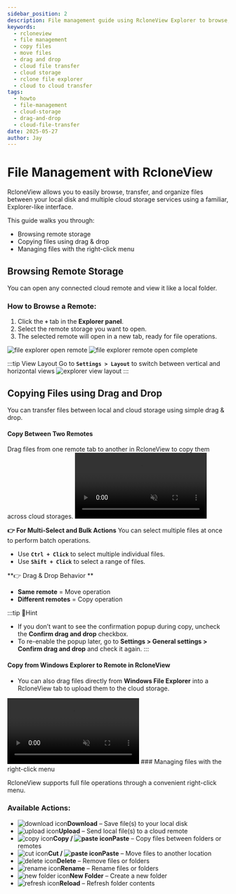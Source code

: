 ```yaml
---
sidebar_position: 2
description: File management guide using RcloneView Explorer to browse, copy, and manage local and cloud storage files.
keywords:
  - rcloneview
  - file management
  - copy files
  - move files
  - drag and drop
  - cloud file transfer
  - cloud storage
  - rclone file explorer
  - cloud to cloud transfer
tags:
  - howto
  - file-management
  - cloud-storage
  - drag-and-drop
  - cloud-file-transfer
date: 2025-05-27
author: Jay
---
```

# File Management with RcloneView

RcloneView allows you to easily browse, transfer, and organize files between your local disk and multiple cloud storage services using a familiar, Explorer-like interface. 

This guide walks you through:

- Browsing remote storage
- Copying files using drag & drop
- Managing files with the right-click menu
 
## Browsing Remote Storage

You can open any connected cloud remote and view it like a local folder.

### How to Browse a Remote:

1. Click the **`+`** tab in the **Explorer panel**.
2. Select the remote storage you want to open.
3. The selected remote will open in a new tab, ready for file operations.

<div class="img-grid-2">
<img src="/support/images/en/howto/rcloneview-basic/file-explorer-open-remote.png" alt="file explorer open remote" class="img-medium img-center" />
<img src="/support/images/en/howto/rcloneview-basic/file-explorer-remote-open-complete.png" alt="file explorer remote open complete" class="img-medium img-center" />
</div>

:::tip View Layout
Go to **`Settings > Layout`** to switch between vertical and horizontal views 
<img src="/support/images/en/howto/rcloneview-basic/explorer-view-layout.png" alt="explorer view layout" class="img-small img-left" />
:::

## Copying Files using Drag and Drop

You can transfer files between local and cloud storage using simple drag & drop.
#### Copy Between Two Remotes

Drag files from one remote tab to another in RcloneView to copy them across cloud storages.
<video src="/support/videos/en/howto/rcloneview-basic/rclonview-explorer-drag-and-drop.mp4" class="video-medium video-center" controls muted loop playsinline>
  rclonview explorer drag and drop
</video>

**👉  For Multi-Select and Bulk Actions**
You can select multiple files at once to perform batch operations.
- Use **`Ctrl + Click`** to select multiple individual files.
- Use **`Shift + Click`** to select a range of files.

**👉  Drag & Drop Behavior **
- **Same remote** = Move operation  
- **Different remotes** = Copy operation


:::tip Hint
-  If you don’t want to see the confirmation popup during copy, uncheck the **Confirm drag and drop** checkbox.
- To re-enable the popup later, go to **Settings > General settings > Confirm drag and drop** and check it again.
:::

#### Copy from Windows Explorer to Remote in RcloneView
- You can also drag files directly from **Windows File Explorer** into a RcloneView tab to upload them to the cloud storage.
<video src="/support/videos/en/howto/rcloneview-basic/windows-explorer-drag-and-drop.mp4" class="video-medium video-center" controls muted loop playsinline>
  windows explorer drag and drop
</video>
### Managing files with the right-click menu

RcloneView supports full file operations through a convenient right-click menu.

### Available Actions:

- <img src="/support/icons/download-icon.png" alt="download icon" class="inline-icon" />**Download** – Save file(s) to your local disk  
- <img src="/support/icons/upload-icon.png" alt="upload icon" class="inline-icon" />**Upload** – Send local file(s) to a cloud remote  
- <img src="/support/icons/copy icon.png" alt="copy icon" class="inline-icon" />**Copy / <img src="/support/icons/paste-icon.png" alt="paste icon" class="inline-icon" />Paste** – Copy files between folders or remotes  
- <img src="/support/icons/cut-icon.png" alt="cut icon" class="inline-icon" />**Cut / <img src="/support/icons/paste-icon.png" alt="paste icon" class="inline-icon" />Paste** – Move files to another location  
- <img src="/support/icons/delete-icon.png" alt="delete icon" class="inline-icon" />**Delete** – Remove files or folders  
- <img src="/support/icons/rename-icon.png" alt="rename icon" class="inline-icon" />**Rename** – Rename files or folders  
- <img src="/support/icons/new-folder-icon.png" alt="new folder icon" class="inline-icon" />**New Folder** – Create a new folder  
- <img src="/support/icons/refresh-icon.png" alt="refresh icon" class="inline-icon" />**Reload** – Refresh folder contents





